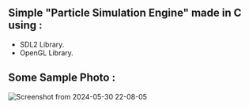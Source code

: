 ## Simple "Particle Simulation Engine" made in C using :
- SDL2 Library.
- OpenGL Library.

## Some Sample Photo :
![Screenshot from 2024-05-30 22-08-05](https://github.com/skiupace/ParticleSimulator-C/assets/113860644/10e66f14-e837-4fe7-b295-a497159e73b1)
